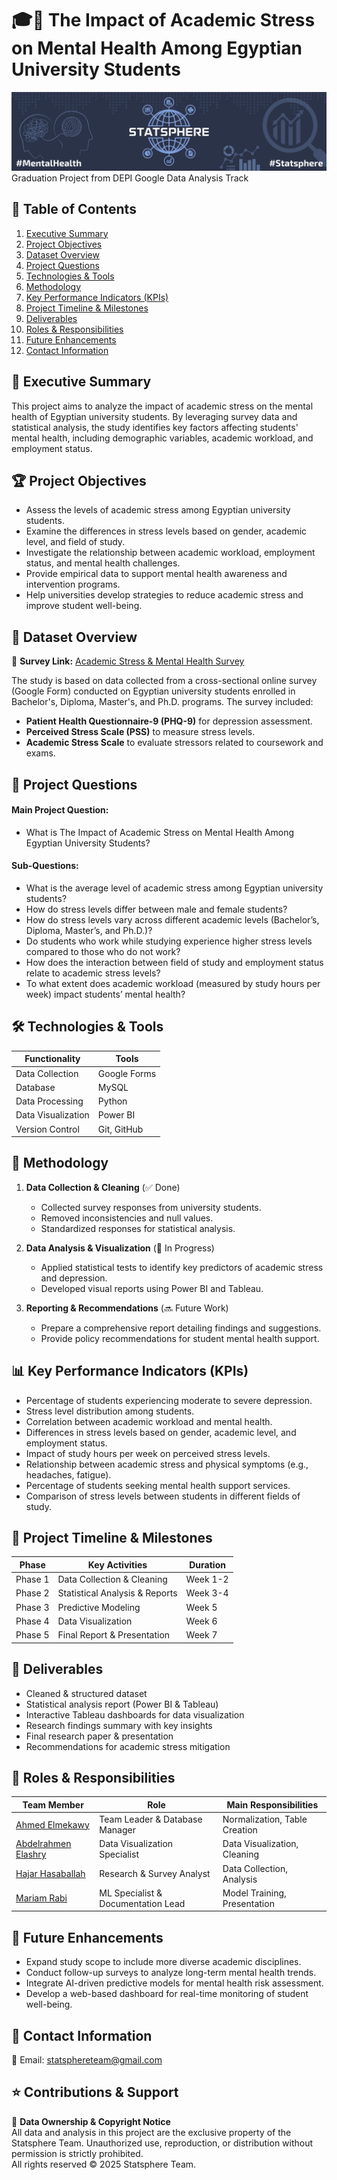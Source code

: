 # 🎓📖 The Impact of Academic Stress on Mental Health Among Egyptian University Students
![Our Banner](Media/banner.jpg)
Graduation Project from DEPI Google Data Analysis Track

## 📖 Table of Contents

1. [Executive Summary](#-executive-summary)
2. [Project Objectives](#-project-objectives)
3. [Dataset Overview](#-dataset-overview)
4. [Project Questions](#-project-questions)
5. [Technologies & Tools](#-technologies--tools)
6. [Methodology](#-methodology)
7. [Key Performance Indicators (KPIs)](#-key-performance-indicators-kpis)
8. [Project Timeline & Milestones](#-project-timeline--milestones)
9. [Deliverables](#-deliverables)
10. [Roles & Responsibilities](#-roles--responsibilities)
11. [Future Enhancements](#-future-enhancements)
12. [Contact Information](#-contact-information)

## 📌 Executive Summary

This project aims to analyze the impact of academic stress on the mental health of Egyptian university students. By leveraging survey data and statistical analysis, the study identifies key factors affecting students' mental health, including demographic variables, academic workload, and employment status.

## 🏆 Project Objectives

- Assess the levels of academic stress among Egyptian university students.
- Examine the differences in stress levels based on gender, academic level, and field of study.
- Investigate the relationship between academic workload, employment status, and mental health challenges.
- Provide empirical data to support mental health awareness and intervention programs.
- Help universities develop strategies to reduce academic stress and improve student well-being.

## 📁 Dataset Overview

🔗 **Survey Link:** [Academic Stress & Mental Health Survey](https://forms.gle/uexw33saHBJL1rqn7)

The study is based on data collected from a cross-sectional online survey (Google Form) conducted on Egyptian university students enrolled in Bachelor's, Diploma, Master's, and Ph.D. programs. The survey included:

- **Patient Health Questionnaire-9 (PHQ-9)** for depression assessment.
- **Perceived Stress Scale (PSS)** to measure stress levels.
- **Academic Stress Scale** to evaluate stressors related to coursework and exams.

## 📝 Project Questions 

#### **Main Project Question:**

- What is The Impact of Academic Stress on Mental Health Among Egyptian University Students?

#### **Sub-Questions:**

- What is the average level of academic stress among Egyptian university students?
- How do stress levels differ between male and female students?
- How do stress levels vary across different academic levels (Bachelor’s, Diploma, Master’s, and Ph.D.)?
- Do students who work while studying experience higher stress levels compared to those who do not work?
- How does the interaction between field of study and employment status relate to academic stress levels?
- To what extent does academic workload (measured by study hours per week) impact students’ mental health?

## 🛠 Technologies & Tools

| Functionality         | Tools        |
| --------------------- | ------------ |
| Data Collection       | Google Forms |
| Database              | MySQL        |
| Data Processing       | Python       |
| Data Visualization    | Power BI     |
| Version Control       | Git, GitHub  |

## 🔬 Methodology

1. **Data Collection & Cleaning** (✅ Done)
   - Collected survey responses from university students.
   - Removed inconsistencies and null values.
   - Standardized responses for statistical analysis.

2. **Data Analysis & Visualization** (🚧 In Progress)
   - Applied statistical tests to identify key predictors of academic stress and depression.
   - Developed visual reports using Power BI and Tableau.

3. **Reporting & Recommendations** (🔜 Future Work)
   - Prepare a comprehensive report detailing findings and suggestions.
   - Provide policy recommendations for student mental health support.

## 📊 Key Performance Indicators (KPIs)

- Percentage of students experiencing moderate to severe depression.
- Stress level distribution among students.
- Correlation between academic workload and mental health.
- Differences in stress levels based on gender, academic level, and employment status.
- Impact of study hours per week on perceived stress levels.
- Relationship between academic stress and physical symptoms (e.g., headaches, fatigue).
- Percentage of students seeking mental health support services.
- Comparison of stress levels between students in different fields of study.

## 📅 Project Timeline & Milestones

| Phase   | Key Activities                 | Duration |
| ------- | ------------------------------ | -------- |
| Phase 1 | Data Collection & Cleaning     | Week 1-2 |
| Phase 2 | Statistical Analysis & Reports | Week 3-4 |
| Phase 3 | Predictive Modeling            | Week 5   |
| Phase 4 | Data Visualization             | Week 6   |
| Phase 5 | Final Report & Presentation    | Week 7   |

## 🚀 Deliverables

- Cleaned & structured dataset
- Statistical analysis report (Power BI & Tableau)
- Interactive Tableau dashboards for data visualization
- Research findings summary with key insights
- Final research paper & presentation
- Recommendations for academic stress mitigation

## 👥 Roles & Responsibilities

| Team Member         | Role                               | Main Responsibilities         |
| ------------------- | ---------------------------------- | ----------------------------- |
| [Ahmed Elmekawy](https://www.linkedin.com/in/ahmed-el-mekawy)      | Team Leader & Database Manager     | Normalization, Table Creation |
| [Abdelrahmen Elashry](https://www.linkedin.com/in/abdelrahmen-elashry) | Data Visualization Specialist      | Data Visualization, Cleaning  |
| [Hajar Hasaballah](https://www.linkedin.com/in/hajar-hasaballa)      | Research & Survey Analyst          | Data Collection, Analysis     |
| [Mariam Rabi](https://www.linkedin.com/in/mariam-mmr)        | ML Specialist & Documentation Lead | Model Training, Presentation  |

## 🔮 Future Enhancements

- Expand study scope to include more diverse academic disciplines.
- Conduct follow-up surveys to analyze long-term mental health trends.
- Integrate AI-driven predictive models for mental health risk assessment.
- Develop a web-based dashboard for real-time monitoring of student well-being.

## 📩 Contact Information

📧 Email: [statsphereteam@gmail.com](mailto:statsphereteam@gmail.com)

## ⭐ Contributions & Support

📌 **Data Ownership & Copyright Notice**  
All data and analysis in this project are the exclusive property of the Statsphere Team. Unauthorized use, reproduction, or distribution without permission is strictly prohibited.  
All rights reserved © 2025 Statsphere Team.





